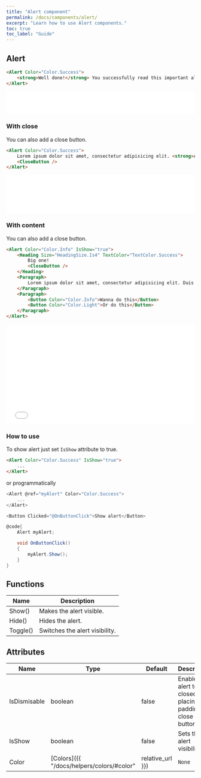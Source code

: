 ```yaml
---
title: "Alert component"
permalink: /docs/components/alert/
excerpt: "Learn how to use Alert components."
toc: true
toc_label: "Guide"
---
```


## Alert

```html
<Alert Color="Color.Success">
    <strong>Well done!</strong> You successfully read this important alert message.
</Alert>
```

<iframe class="frame" src="/examples/elements/alert/" frameborder="0" scrolling="no" style="width:100%;height:60px;"></iframe>

### With close

You can also add a close button.

```html
<Alert Color="Color.Success">
    Lorem ipsum dolor sit amet, consectetur adipisicing elit. <strong>Alert Link.</strong>
    <CloseButton />
</Alert>
```

<iframe class="frame" src="/examples/elements/alert-close/" frameborder="0" scrolling="no" style="width:100%;height:100px;"></iframe>

### With content

You can also add a close button.

```html
<Alert Color="Color.Info" IsShow="true">
    <Heading Size="HeadingSize.Is4" TextColor="TextColor.Success">
        Big one!
        <CloseButton />
    </Heading>
    <Paragraph>
        Lorem ipsum dolor sit amet, consectetur adipisicing elit. Duis mollis, est non commodo luctus, nisi erat porttitor ligula, eget lacinia odio sem nec elit. Cras mattis consectetur purus sit amet fermentum.
    </Paragraph>
    <Paragraph>
        <Button Color="Color.Info">Wanna do this</Button>
        <Button Color="Color.Light">Or do this</Button>
    </Paragraph>
</Alert>
```

<iframe class="frame" src="/examples/elements/alert-close-big/" frameborder="0" scrolling="no" style="width:100%;height:265px;"></iframe>

### How to use

To show alert just set `IsShow` attribute to true.

```html
<Alert Color="Color.Success" IsShow="true">
    ...
</Alert>
```

or programmatically

```cs
<Alert @ref="myAlert" Color="Color.Success">
    ...
</Alert>

<Button Clicked="@OnButtonClick">Show alert</Button>

@code{
    Alert myAlert;

    void OnButtonClick()
    {
        myAlert.Show();
    }
}
```

## Functions

| Name         | Description                                                                                 |
|--------------|---------------------------------------------------------------------------------------------|
| Show()       | Makes the alert visible.                                                                    |
| Hide()       | Hides the alert.                                                                            |
| Toggle()     | Switches the alert visibility.                                                              |

## Attributes

| Name         | Type                                                         | Default          | Description                                                                                 |
|--------------|--------------------------------------------------------------|------------------|---------------------------------------------------------------------------------------------|
| IsDismisable | boolean                                                      | false            | Enables the alert to be closed by placing the padding for close button.                     |
| IsShow       | boolean                                                      | false            | Sets the alert visibility.                                                                   |
| Color        | [Colors]({{ "/docs/helpers/colors/#color" | relative_url }}) | `None`           | Component visual or contextual style variants.                                              |
